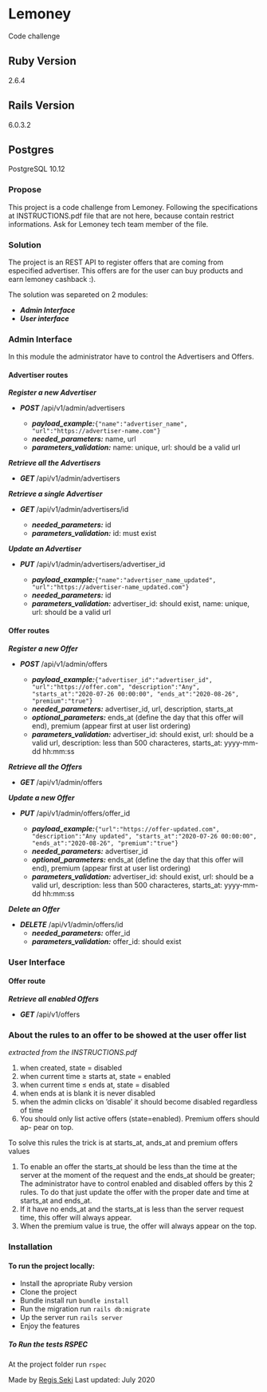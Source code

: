# Lemoney
Code challenge

## Ruby Version
2.6.4

## Rails Version
6.0.3.2

## Postgres
PostgreSQL 10.12

### Propose
This project is a code challenge from Lemoney.
Following the specifications at INSTRUCTIONS.pdf file that are not here, because contain restrict informations. Ask for Lemoney tech team member of the file.

###  Solution
The project is an REST API to register offers that are coming from especified advertiser.
This offers are for the user can buy products and earn lemoney cashback :).

The solution was separeted on 2 modules:
* ***Admin Interface***
* ***User interface***

### Admin Interface
In this module the administrator have to control the Advertisers and Offers.

#### Advertiser routes

***Register a new Advertiser***
* ***POST*** /api/v1/admin/advertisers

  * ***payload_example:***```{"name":"advertiser_name", "url":"https://advertiser-name.com"}```
  * ***needed_parameters:*** name, url
  * ***parameters_validation:*** name: unique, url: should be a valid url

***Retrieve all the Advertisers***
* ***GET*** /api/v1/admin/advertisers

***Retrieve a single Advertiser***
* ***GET*** /api/v1/admin/advertisers/id

  * ***needed_parameters:*** id
  * ***parameters_validation:*** id: must exist

***Update an Advertiser***
* ***PUT*** /api/v1/admin/advertisers/advertiser_id

  * ***payload_example:***```{"name":"advertiser_name_updated", "url":"https://advertiser-name_updated.com"}```
  * ***needed_parameters:*** id
  * ***parameters_validation:*** advertiser_id: should exist, name: unique, url: should be a valid url

#### Offer routes

***Register a new Offer***
* ***POST*** /api/v1/admin/offers

  * ***payload_example:***```{"advertiser_id":"advertiser_id", "url":"https://offer.com", "description":"Any", "starts_at":"2020-07-26 00:00:00", "ends_at":"2020-08-26", "premium":"true"}```
  * ***needed_parameters:*** advertiser_id, url, description, starts_at
  * ***optional_parameters:*** ends_at (define the day that this offer will end), premium (appear first at user list ordering)
  * ***parameters_validation:*** advertiser_id: should exist, url: should be a valid url, description: less than 500 characteres, starts_at: yyyy-mm-dd hh:mm:ss

***Retrieve all the Offers***
* ***GET*** /api/v1/admin/offers

***Update a new Offer***
* ***PUT*** /api/v1/admin/offers/offer_id

  * ***payload_example:***```{"url":"https://offer-updated.com", "description":"Any updated", "starts_at":"2020-07-26 00:00:00", "ends_at":"2020-08-26", "premium":"true"}```
  * ***needed_parameters:*** advertiser_id
  * ***optional_parameters:*** ends_at (define the day that this offer will end), premium (appear first at user list ordering)
  * ***parameters_validation:*** advertiser_id: should exist, url: should be a valid url, description: less than 500 characteres, starts_at: yyyy-mm-dd hh:mm:ss

***Delete an Offer***
* ***DELETE*** /api/v1/admin/offers/id
  * ***needed_parameters:*** offer_id
  * ***parameters_validation:*** offer_id: should exist

### User Interface

#### Offer route

***Retrieve all enabled Offers***
* ***GET*** /api/v1/offers

### About the rules to an offer to be showed at the user offer list
*extracted from the INSTRUCTIONS.pdf*

1. when created, state = disabled
2. when current time ≥ starts at, state = enabled
3. when current time ≤ ends at, state = disabled
4. when ends at is blank it is never disabled
5. when the admin clicks on ’disable’ it should become disabled regardless
of time
6. You should only list active offers (state=enabled). Premium offers should ap-
pear on top.

To solve this rules the trick is at starts_at, ands_at and premium offers values

1. To enable an offer the starts_at should be less than the time at the server at the moment of the request and the ends_at should be greater; The administrator have to control enabled and disabled offers by this 2 rules. To do that just update the offer with the proper date and time at starts_at and ends_at.
2. If it have no ends_at and the starts_at is less than the server request time, this offer will always appear.
3. When the premium value is true, the offer will always appear on the top.

### Installation
#### To run the project locally:
- Install the apropriate Ruby version
- Clone the project
- Bundle install run ```bundle install```
- Run the migration run ```rails db:migrate```
- Up the server run ```rails server```
- Enjoy the features

##### To Run the tests RSPEC
At the project folder run ```rspec```

Made by [Regis Seki](https://github.com/RegisSeki)
Last updated: July 2020

